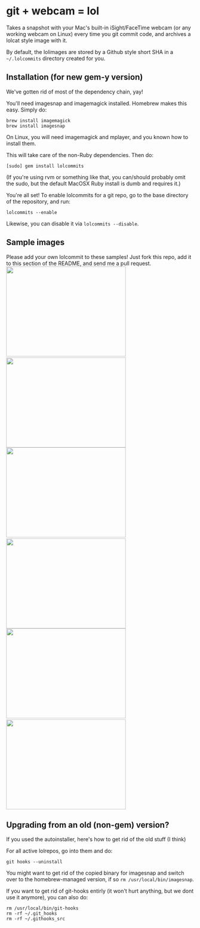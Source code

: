 # git + webcam = lol

Takes a snapshot with your Mac's built-in iSight/FaceTime webcam (or any working webcam on Linux) every time you git commit code, and archives a lolcat style image with it.

By default, the lolimages are stored by a Github style short SHA in a `~/.lolcommits` directory created for you.

## Installation (for new gem-y version)
We've gotten rid of most of the dependency chain, yay!

You'll need imagesnap and imagemagick installed.  Homebrew makes this easy.  Simply do:

	brew install imagemagick
	brew install imagesnap

On Linux, you will need imagemagick and mplayer, and you known how to install them.

This will take care of the non-Ruby dependencies.  Then do:

	[sudo] gem install lolcommits

(If you're using rvm or something like that, you can/should probably omit the sudo, but the default MacOSX Ruby install is dumb and requires it.)

You're all set!  To enable lolcommits for a git repo, go to the base directory of the repository, and run:

	lolcommits --enable

Likewise, you can disable it via `lolcommits --disable`.

## Sample images
Please add your own lolcommit to these samples!  Just fork this repo, add it to this section of the README, and send me a pull request.
<img width='320' height='240' src="https://github.com/mroth/lolcommits/raw/gh-pages/sample2.jpg" />
&nbsp;
<img width='320' height='240' src="https://github.com/mroth/lolcommits/raw/gh-pages/sample5.jpg" />
<br/>
<img width='320' height='240' src="https://github.com/mroth/lolcommits/raw/gh-pages/sample4.jpg" />
&nbsp;
<img width='320' height='240' src="https://github.com/mroth/lolcommits/raw/gh-pages/sample6.jpg" />
<br/>
<img width='320' height='240' src="https://github.com/mroth/lolcommits/raw/gh-pages/sample7.jpg" />
&nbsp;
<img width='320' height='240' src="https://github.com/mroth/lolcommits/raw/gh-pages/sample8.jpg" />
<br/>

## Upgrading from an old (non-gem) version?
If you used the autoinstaller, here's how to get rid of the old stuff (I think)

For all active lolrepos, go into them and do:

	git hooks --uninstall

You might want to get rid of the copied binary for imagesnap and switch over to the homebrew-managed version, if so `rm /usr/local/bin/imagesnap`.

If you want to get rid of git-hooks entirly (it won't hurt anything, but we dont use it anymore), you can also do:

	rm /usr/local/bin/git-hooks
	rm -rf ~/.git_hooks
	rm -rf ~/.githooks_src

<!--
# LEGACY README STUFF LIVES BELOW THIS LINE

## Prerequisites

- ImageMagick (`brew install imagemagick` assuming you are on a mac using [Homebrew](http://mxcl.github.com/homebrew/))
- RMagick and ruby-git gems (`bundle install` when in this directory)
- [ImageSnap](http://www.iharder.net/current/macosx/imagesnap/) (included)

## Installation

### The boring way
Copy `bin/imagesnap` to somewhere in your `$PATH`.  Make `lolcommit.rb` a post-commit hook in the repo you want it to run for.

### The awesome way (works for multiple repos)
Run `rake install`. This will do the following:

- Copy `imagesnap` to `/usr/local/bin`
- Clone and install [the git-hooks project](https://github.com/icefox/git-hooks) (adding it to `/usr/local/bin`)
- Creates your global user `~/.git_hooks` and gives you a few directories to start (pre-commit, commit-msg, and post-commit).
- Copies the main script here (`lolcommit.rb`) to your new `~/.git_hooks/post-commit` directory.
- Uses `bundler` to install any uninstalled Gem dependencies (assuming bundler is installed, manually `gem install bundler` if not, we don't auto-install it to be polite.)
- Uses `homebrew` to install ImageMagick (assuming Homebrew is installed, we don't auto-install it here to be polite.)

Once this is done, simply run `git hooks --install` while in any repository you want to use this in.

This installs [git-hooks](https://github.com/icefox/git-hooks) which gives you a global user hooks directory so you can set up other stuff easily as well.  See their README for more details.

If you don't want to use `/usr/local/bin` you can provide a different
dir running `LOCAL_BINDIR=/your/path/of/choice rake install`

-->
